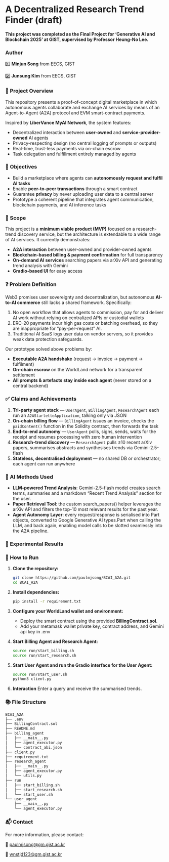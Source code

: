 # A Decentralized Research Trend Finder (draft)

**This project was completed as the Final Project for ‘Generative AI and Blockchain 2025’ at GIST, supervised by Professor Heung-No Lee.**


### Author

1️⃣ **Minjun Song** from EECS, GIST

2️⃣ **Junsung Kim** from EECS, GIST


### 📖 Project Overview

This repository presents a proof-of-concept digital marketplace in which autonomous agents collaborate and exchange AI services by means of an Agent-to-Agent (A2A) protocol and EVM smart-contract payments.

Inspired by **LiberVance MyAI Network**, the system features:

* Decentralized interaction between **user-owned** and **service-provider-owned** AI agents  
* Privacy-respecting design (no central logging of prompts or outputs)
* Real-time, trust-less payments via on-chain escrow  
* Task delegation and fulfillment entirely managed by agents


### 🎯 Objectives

* Build a marketplace where agents can **autonomously request and fulfil AI tasks**  
* Enable **peer-to-peer transactions** through a smart contract  
* Guarantee **privacy** by never uploading user data to a central server  
* Prototype a coherent pipeline that integrates agent communication, blockchain payments, and AI inference tasks


### 📌 Scope

This project is a **minimum viable product (MVP)** focused on a research-trend discovery service, but the architecture is extendable to a wide range of AI services. It currently demonstrates:

* **A2A interaction** between user-owned and provider-owned agents  
* **Blockchain-based billing & payment confirmation** for full transparency  
* **On-demand AI services** searching papers via arXiv API and generating trend analysis with Gemini  
* **Gradio-based UI** for easy access


### ❓ Problem Definition

Web3 promises user sovereignty and decentralization, but autonomous **AI-to-AI commerce** still lacks a shared framework. Specifically:

1. No open workflow that allows agents to commission, pay for and deliver AI work without relying on centralized APIs or custodial wallets  
2. ERC-20 payments incur high gas costs or batching overhead, so they are inappropriate for “pay-per-request” AI.  
3. Traditional AI SaaS logs user data on vendor servers, so it provides weak data protection safeguards.

Our prototype solved above problems by:

* **Executable A2A handshake** (request → invoice → payment → fulfilment)  
* **On-chain escrow** on the WorldLand network for a transparent settlement  
* **All prompts & artefacts stay inside each agent** (never stored on a central backend)


### ✅ Claims and Achievements
<!-- have to check this part (1, )/ -->
1. **Tri-party agent stack** — `UserAgent`, `BillingAgent`, `ResearchAgent` each run an `A2AStarletteApplication`, talking only via JSON  
2. **On-chain billing flow** — `BillingAgent` issues an invoice, checks the `paidContent()` function in the Solidity contract, then forwards the task  
3. **End-to-end autonomy** — `UserAgent` polls, signs, sends, waits for the receipt and resumes processing with zero human intervention  
4. **Research-trend discovery** — `ResearchAgent` pulls ≤10 recent arXiv papers, summarises abstracts and synthesises trends via Gemini-2.5-flash  
5. **Stateless, decentralised deployment** — no shared DB or orchestrator; each agent can run anywhere


### 🧠 AI Methods Used
<!-- have to check these parts with demo (LLM-powered Trend Analysis, Agent Autonomy layer) -->
- **LLM-powered Trend Analysis**: Gemini-2.5-flash model creates search terms, summaries and a markdown “Recent Trend Analysis” section for the user. 
- **Paper Retrieval Tool**: the custom search_papers() helper leverages the arXiv API and filters the top-10 most relevant results for the past year. 
- **Agent Autonomy Layer**: every request/response is serialised into Part objects, converted to Google Generative AI types.Part when calling the LLM, and back again, enabling model calls to be slotted seamlessly into the A2A pipeline.


### 🧪 Experimental Results

<!--
We ran several experiments where queries were submitted on various academic topics. Example results:

| Topic             | No. of Papers Retrieved  | Summary Length | Time to Completion | Payment (WLC) |
|-------------------|--------------------------|----------------|--------------------|---------------|
| RAG               | 10                       | ~400 words     | ~40 seconds        | 0.0002        |
| AI Safety         | 10                       | ~300 words     | ~40 seconds        | 0             |
| Blockchain Scaling| 10                       | ~350 words     | ~40 seconds        | 0             |

All responses included readable, coherent summaries with citations where relevant. The Ethereum testnet was used for transactions, and all payments were successfully verified via smart contract before proceeding with inference.
-->


<!-- 
### 🎥 Demo Video

🔗 attach demo video here (GIF) 
-->


### 🚀 How to Run

1. **Clone the repository:**
   ```bash
   git clone https://github.com/paulmjsong/BCAI_A2A.git
   cd BCAI_A2A
   ```

2. **Install dependencies:**
   ```bash
   pip install -r requirement.txt
   ```

3. **Configure your WorldLand wallet and environment:**
   - Deploy the smart contract using the provided **BillingContract.sol**.
   - Add your metamask wallet private key, contract address, and Gemini api key in .env

4. **Start Billing Agent and Research Agent:**
   ```bash
   source run/start_billing.sh
   source run/start_research.sh
   ```

5. **Start User Agent and run the Gradio interface for the User Agent:**
   ```bash
   source run/start_user.sh
   python3 client.py
   ```

6. **Interaction** 
   Enter a query and receive the summarised trends.


### 📚 File Structure
```bash
BCAI_A2A
├── .env
├── BillingContract.sol
├── README.md
├── billing_agent
│   ├── __main__.py
│   ├── agent_executor.py
│   └── contract_abi.json
├── client.py
├── requirement.txt
├── research_agent
│   ├── __main__.py
│   ├── agent_executor.py
│   └── utils.py
├── run
│   ├── start_billing.sh
│   ├── start_research.sh
│   └── start_user.sh
└── user_agent
    ├── __main__.py
    └── agent_executor.py
```


<!-- 
### 📌 Summary

This project brings together generative AI and decentralized finance through a novel A2A protocol. It validates the viability of autonomous AI agents performing economic transactions and delivering value in a decentralized network. Our modular design allows easy scalability and customization to support a wide array of agent-based AI services in a Web3 ecosystem. 
-->


### 📬 Contact

For more information, please contact:

📧 paulmjsong@gm.gist.ac.kr

📧 wnstjd123@gm.gist.ac.kr
